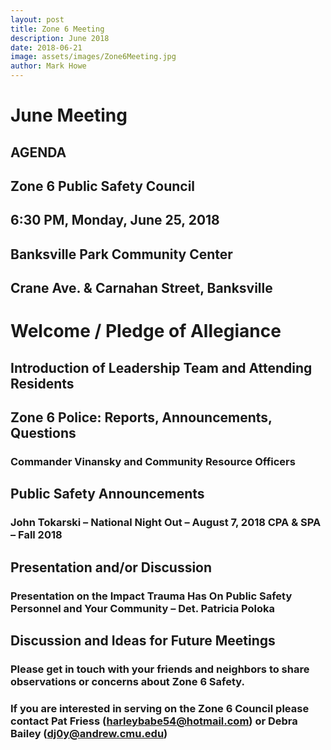 ```yaml
---
layout: post
title: Zone 6 Meeting
description: June 2018
date: 2018-06-21
image: assets/images/Zone6Meeting.jpg
author: Mark Howe
---
```




# June Meeting 
## AGENDA
## Zone 6 Public Safety Council
## 6:30 PM, Monday, June 25, 2018
## Banksville Park Community Center
##  Crane Ave. & Carnahan Street, Banksville
# Welcome / Pledge of Allegiance
## Introduction of Leadership Team and Attending Residents
## Zone 6 Police: Reports, Announcements, Questions
### Commander Vinansky and Community Resource Officers
## Public Safety Announcements
### John Tokarski – National Night Out – August 7, 2018 CPA & SPA – Fall 2018
## Presentation and/or Discussion
### Presentation on the Impact Trauma Has On Public Safety Personnel and Your Community – Det. Patricia Poloka
## Discussion and Ideas for Future Meetings 

### Please get in touch with your friends and neighbors to share observations or concerns about Zone 6 Safety.

### If you are interested in serving on the Zone 6 Council please contact Pat Friess (harleybabe54@hotmail.com) or Debra Bailey (dj0y@andrew.cmu.edu)

